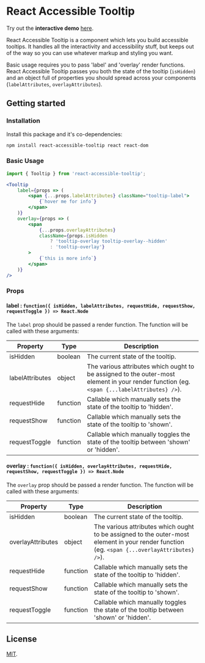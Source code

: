 # React Accessible Tooltip

Try out the **interactive demo** [here](https://ryami333.github.io/react-accessible-tooltip/).

React Accessible Tooltip is a component which lets you build accessible tooltips. It handles all the interactivity and accessibility stuff, but keeps out of the way so you can use whatever markup and styling you want.

Basic usage requires you to pass 'label' and 'overlay' render functions. React Accessible Tooltip passes you both the state of the tooltip (`isHidden`) and an object full of properties you should spread across your components (`labelAttributes`, `overlayAttributes`).


## Getting started

### Installation

Install this package and it's co-dependencies:

```bash
npm install react-accessible-tooltip react react-dom
```

### Basic Usage

```js
import { Tooltip } from 'react-accessible-tooltip';
```

```jsx
<Tooltip
    label={props => (
        <span {...props.labelAttributes} className="tooltip-label">
            {`hover me for info`}
        </span>
    )}
    overlay={props => (
        <span
            {...props.overlayAttributes}
            className={props.isHidden
                ? 'tooltip-overlay tooltip-overlay--hidden'
                : 'tooltip-overlay'}
        >
            {`this is more info`}
        </span>
    )}
/>
```

### Props

#### label : `function({ isHidden, labelAttributes, requestHide, requestShow, requestToggle }) => React.Node`
The `label` prop should be passed a render function. The function will be called with these arguments:

Property | Type | Description
-|-|-
isHidden | boolean | The current state of the tooltip.
labelAttributes | object | The various attributes which ought to be assigned to the outer-most element in your render function (eg. `<span {...labelAttributes} />`).
requestHide | function | Callable which manually sets the state of the tooltip to 'hidden'.
requestShow | function | Callable which manually sets the state of the tooltip to 'shown'.
requestToggle | function | Callable which manually toggles the state of the tooltip between 'shown' or 'hidden'.

#### overlay : `function({ isHidden, overlayAttributes, requestHide, requestShow, requestToggle }) => React.Node`
The `overlay` prop should be passed a render function. The function will be called with these arguments:

Property | Type | Description
-|-|-
isHidden | boolean | The current state of the tooltip.
overlayAttributes | object | The various attributes which ought to be assigned to the outer-most element in your render function (eg. `<span {...overlayAttributes} />`).
requestHide | function | Callable which manually sets the state of the tooltip to 'hidden'.
requestShow | function | Callable which manually sets the state of the tooltip to 'shown'.
requestToggle | function | Callable which manually toggles the state of the tooltip between 'shown' or 'hidden'.

## License

[MIT](LICENSE).
